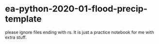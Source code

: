 # ea-python-2020-01-flood-precip-template
please ignore files ending with rs. It is just a practice notebook for me with extra stuff.
